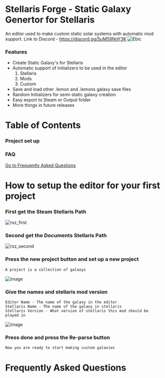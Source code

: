 # Stellaris Forge - Static Galaxy Genertor for Stellaris

An editor used to make custom static solar systems with automatic mod support. Link to Discord - https://discord.gg/5uM59NnY3K
![Ebic](https://user-images.githubusercontent.com/57806930/230987898-84c99b9a-a957-4d81-817d-8327986a39a7.PNG)

### Features
- Create Static Galaxy's for Stellaris
- Automatic support of initializers to be used in the editor
	1. Stellaris
	2. Mods
	3. Custom 
- Save and load other .lemon and .lemons galaxy save files
- Random Initializers for semi-static galaxy creation
- Easy export to Steam or Output folder
- More things in future releases 

# Table of Contents
### Project set up

### FAQ
[Go to Frequently Asked Questions](#frequently-asked-questions)







# How to setup the editor for your first project
### First get the Steam Stellaris Path
![rsz_first](https://user-images.githubusercontent.com/57806930/231257206-6745792b-ddad-48a3-a98f-56e1997802d0.png)
### Second get the Documents Stellaris Path
![rsz_second](https://user-images.githubusercontent.com/57806930/231257920-44d05de2-d9bc-4b4f-9967-678ed620d469.png)
### Press the new project button and set up a new project
	A project is a collection of galaxys
![image](https://user-images.githubusercontent.com/57806930/231258687-7cb0d45d-3a00-445f-b349-019f95812bab.png)
### Give the names and stellaris mod version
	Editor Name - The name of the galaxy in the editor
	Stellaris Name - The name of the galaxy in stellaris
	Stellaris Version - What version of stellaris this mod should be played in
![image](https://user-images.githubusercontent.com/57806930/231259059-e0557e8d-b392-4510-9052-0c5d81b6a910.png)
### Press done and press the Re-parse button
	Now you are ready to start making custom galaxies
	

# Frequently Asked Questions



